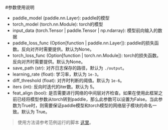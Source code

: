 #参数使用说明

* paddle_model (paddle.nn.Layer): paddle的模型
* torch_model (torch.nn.Module): torch的模型
* input_data (torch.Tensor | paddle.Tensor | np.ndarray): 模型前向输入的数据
* paddle_loss_func (Option[function | paddle.nn.Layer]): paddle的损失函数。反向对齐时需要提供。默认为None。
* torch_loss_func (Option[function | torch.nn.Module]): torch的损失函数。反向对齐时需要提供。默认为None。
* save_path (str): 对齐日志保存的路径，默认为 `./output`。
* learning_rate (float): 学习率，默认为 `1e-3`。
* diff_threshold (float): 对齐时判断的阈值。默认为 `1e-6`。
* iters (int): 反向时迭代的iter数。默认为 5。
* feat_align (bool): 是否需要进行网络的中间层对齐检查。如果在使用此框架之前已经将模型参数从torch转到paddle，那么此参数可以设置为False。当此参数为True时，则需要保证paddle模型和torch模型的网络层子模块的命名一致。默认为 True。

> 使用方法请参考范例运行的脚本 [这里](../demos/run.sh)。
>
